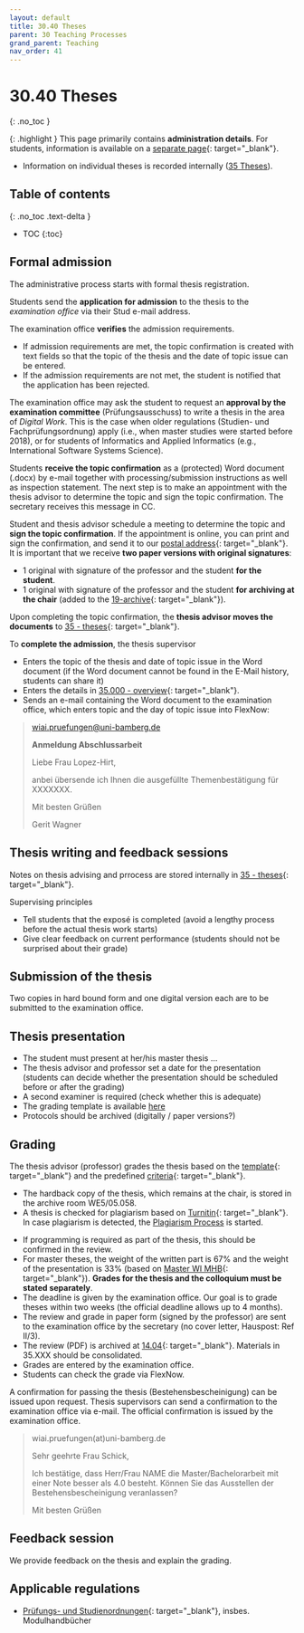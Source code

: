 ```yaml
---
layout: default
title: 30.40 Theses
parent: 30 Teaching Processes
grand_parent: Teaching
nav_order: 41
---
```


# 30.40 Theses
{: .no_toc }

{: .highlight }
This page primarily contains **administration details**. For students, information is available on a [separate page](https://digital-work-lab.github.io/theses/){: target="_blank"}.

- Information on individual theses is recorded internally ([35 Theses](../35_theses.html)).

## Table of contents
{: .no_toc .text-delta }

- TOC
{:toc}

## Formal admission

The administrative process starts with formal thesis registration.

Students send the **application for admission** to the thesis to the *examination office* via their Stud e-mail address.

The examination office **verifies** the admission requirements.

- If admission requirements are met, the topic confirmation is created with text fields so that the topic of the thesis and the date of topic issue can be entered.
- If the admission requirements are not met, the student is notified that the application has been rejected.

The examination office may ask the student to request an **approval by the examination committee** (Prüfungsausschuss) to write a thesis in the area of *Digital Work*.
This is the case when older regulations (Studien- und Fachprüfungsordnung) apply (i.e., when master studies were started before 2018), or for students of Informatics and Applied Informatics (e.g., International Software Systems Science).

Students **receive the topic confirmation** as a (protected) Word document (.docx) by e-mail together with processing/submission instructions as well as inspection statement.
The next step is to make an appointment with the thesis advisor to determine the topic and sign the topic confirmation. The secretary receives this message in CC.

Student and thesis advisor schedule a meeting to determine the topic and **sign the topic confirmation**.
If the appointment is online, you can print and sign the confirmation, and send it to our [postal address](https://www.uni-bamberg.de/digital-work/team/prof-dr-gerit-wagner/){: target="_blank"}.
It is important that we receive **two paper versions with original signatures**:

- 1 original with signature of the professor and the student **for the student**.
- 1 original with signature of the professor and the student **for archiving at the chair** (added to the [19-archive](https://nc-2272638881871040784.nextcloud-ionos.com/index.php/apps/files/files?dir=/10-lab/19_archive&fileid=62){: target="_blank"}).

Upon completing the topic confirmation, the **thesis advisor moves the documents** to [35 - theses](https://nc-2272638881871040784.nextcloud-ionos.com/index.php/apps/files/?dir=/30-30-teaching/35_theses&fileid=124){: target="_blank"}.

To **complete the admission**, the thesis supervisor

- Enters the topic of the thesis and date of topic issue in the Word document (if the Word document cannot be found in the E-Mail history, students can share it)
- Enters the details in [35.000 - overview](https://nc-2272638881871040784.nextcloud-ionos.com/index.php/apps/files/?dir=/30-30-teaching/35_theses/000_overview&fileid=608){: target="_blank"}.
- Sends an e-mail containing the Word document to the examination office, which enters topic and the day of topic issue into FlexNow:

> wiai.pruefungen@uni-bamberg.de
> 
> **Anmeldung Abschlussarbeit**
>
> Liebe Frau Lopez-Hirt,
> 
>  anbei übersende ich Ihnen die ausgefüllte Themenbestätigung für XXXXXXX.
> 
> Mit besten Grüßen
> 
> Gerit Wagner

## Thesis writing and feedback sessions

Notes on thesis advising and prrocess are stored internally in [35 - theses](https://nc-2272638881871040784.nextcloud-ionos.com/index.php/apps/files/?dir=/30-30-teaching/35_theses&fileid=124){: target="_blank"}.

Supervising principles

- Tell students that the exposé is completed (avoid a lengthy process before the actual thesis work starts)
- Give clear feedback on current performance (students should not be surprised about their grade)

## Submission of the thesis

Two copies in hard bound form and one digital version each are to be submitted to the examination office.

## Thesis presentation

- The student must present at her/his master thesis ...
- The thesis advisor and professor set a date for the presentation (students can decide whether the presentation should be scheduled before or after the grading)
- A second examiner is required (check whether this is adequate)
- The grading template is available [here](https://github.com/digital-work-lab/handbook/raw/main/assets/templates/evaluation_thesis_presentation/thesis_presentation.docx)
- Protocols should be archived (digitally / paper versions?)

## Grading

The thesis advisor (professor) grades the thesis based on the [template](https://github.com/digital-work-lab/handbook/tree/main/src/thesis_review){: target="_blank"} and the predefined [criteria](https://digital-work-lab.github.io/theses/docs/evaluation.html){: target="_blank"}.

- The hardback copy of the thesis, which remains at the chair, is stored in the archive room WE5/05.058.
- A thesis is checked for plagiarism based on [Turnitin](https://www.uni-bamberg.de/its/turnitin){: target="_blank"}. In case plagiarism is detected, the [Plagiarism Process](30.52.plagiarism.html) is started.
<!-- generative AI: cannot be detected reliably -->
- If programming is required as part of the thesis, this should be confirmed in the review.
- For master theses, the weight of the written part is 67% and the weight of the presentation is 33% (based on [Master WI MHB](https://www.uni-bamberg.de/fileadmin/abt-studium/Modulhandbuecher/WIAI/WI/Master/MHB_MA_WI_2018.pdf){: target="_blank"}). **Grades for the thesis and the colloquium must be stated separately**.
- The deadline is given by the examination office. Our goal is to grade theses within two weeks (the official deadline allows up to 4 months). 
- The review and grade in paper form (signed by the professor) are sent to the examination office by the secretary (no cover letter, Hauspost: Ref II/3).
- The review (PDF) is archived at [14.04](https://nc-2272638881871040784.nextcloud-ionos.com/index.php/apps/files/?dir=/10-lab/14_grades/04_theses&fileid=73){: target="_blank"}. Materials in 35.XXX should be consolidated.
- Grades are entered by the examination office.
- Students can check the grade via FlexNow.

A confirmation for passing the thesis (Bestehensbescheinigung) can be issued upon request. Thesis supervisors can send a confirmation to the examination office via e-mail. The official confirmation is issued by the examination office.

> wiai.pruefungen(at)uni-bamberg.de
> 
> Sehr geehrte Frau Schick,
> 
> Ich bestätige, dass Herr/Frau NAME die Master/Bachelorarbeit mit einer Note besser als 4.0 besteht. Können Sie das Ausstellen der Bestehensbescheinigung veranlassen?
>
> Mit besten Grüßen

## Feedback session

We provide feedback on the thesis and explain the grading.

## Applicable regulations

<!-- 
- Bachelor Business Information Systems
- Bachelor International Information Systems Management
- Bachelor Angewandte Informatik
- Bachelor Software Systems Science
- Master Business Information Systems
- Master International Information Systems Management
- Master Angewandte Informatik
- Master Software Systems Science
- Master Computing in the Humanities
 -->

- [Prüfungs- und Studienordnungen](https://www.uni-bamberg.de/abt-studium/aufgaben/pruefungs-studienordnungen/){: target="_blank"}, insbes. Modulhandbücher
